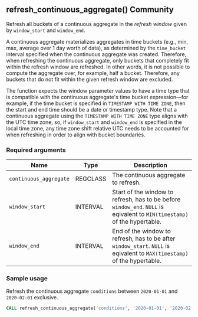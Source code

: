 ## refresh_continuous_aggregate() <tag type="community">Community</tag>

Refresh all buckets of a continuous aggregate in the _refresh window_
given by `window_start` and `window_end`.

A continuous aggregate materializes aggregates in time buckets (e.g.,
min, max, average over 1 day worth of data), as determined by the
`time_bucket` interval specified when the continuous aggregate was
created. Therefore, when refreshing the continuous aggregate, only
buckets that completely fit within the refresh window are
refreshed. In other words, it is not possible to compute the aggregate
over, for example, half a bucket. Therefore, any buckets that do not
fit within the given refresh window are excluded.

The function expects the window parameter values to have a time type
that is compatible with the continuous aggregate's time bucket
expression&mdash;for example, if the time bucket is specified in
`TIMESTAMP WITH TIME ZONE`, then the start and end time should be a
date or timestamp type. Note that a continuous aggregate using the
`TIMESTAMP WITH TIME ZONE` type aligns with the UTC time zone, so, if
`window_start` and `window_end` is specified in the local time zone,
any time zone shift relative UTC needs to be accounted for when
refreshing in order to align with bucket boundaries.


### Required arguments

|Name|Type|Description|
|-|-|-|
|`continuous_aggregate`|REGCLASS|The continuous aggregate to refresh.|
|`window_start`|INTERVAL|Start of the window to refresh, has to be before `window_end`. `NULL` is eqivalent to `MIN(timestamp)` of the hypertable.|
|`window_end`|INTERVAL|End of the window to refresh, has to be after `window_start`. `NULL` is eqivalent to `MAX(timestamp)` of the hypertable.|

### Sample usage

Refresh the continuous aggregate `conditions` between `2020-01-01` and
`2020-02-01` exclusive.

```sql
CALL refresh_continuous_aggregate('conditions', '2020-01-01', '2020-02-01');
```
